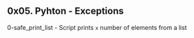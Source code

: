 ## 0x05. Pyhton - Exceptions

0-safe_print_list - Script prints `x` number of elements from a list

